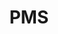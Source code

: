---
has_children: false
layout: default
title: PMS
parent: Data Types
grand_parent: Protocol
nav_order: 13
---
